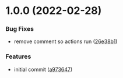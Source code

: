 # 1.0.0 (2022-02-28)


### Bug Fixes

* remove comment so actions run ([26e38b1](https://github.com/TnLCommunity/action-release-helm-chart/commit/26e38b11ebed74b401e4f0db1612a6d7289430be))


### Features

* initial commit ([a973647](https://github.com/TnLCommunity/action-release-helm-chart/commit/a973647199b6f3c2bb9fa2782ae465831412e7a4))
